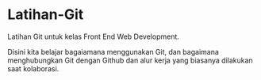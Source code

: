 # Latihan-Git
Latihan Git untuk kelas Front End Web Development.

Disini kita belajar bagaiamana menggunakan Git, dan bagaimana menghubungkan Git dengan Github dan alur kerja yang biasanya dilakukan saat kolaborasi.

